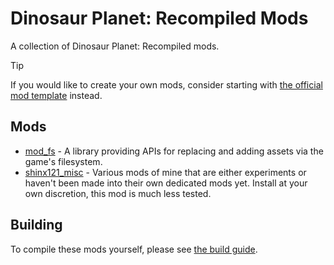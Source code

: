# Dinosaur Planet: Recompiled Mods
A collection of Dinosaur Planet: Recompiled mods.

> [!TIP]
> If you would like to create your own mods, consider starting with [the official mod template](https://github.com/Francessco121/dino-recomp-mod-template) instead.

## Mods
- [mod_fs](./mod_fs/) - A library providing APIs for replacing and adding assets via the game's filesystem.
- [shinx121_misc](./shinx121_misc/) - Various mods of mine that are either experiments or haven't been made into their own dedicated mods yet. Install at your own discretion, this mod is much less tested.

## Building
To compile these mods yourself, please see [the build guide](./BUILDING.md).
